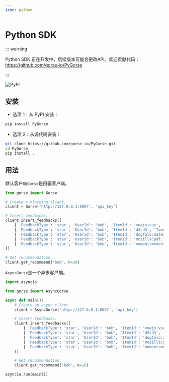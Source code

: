 ```yaml
---
icon: python
---
```


# Python SDK

::: warning

Python SDK 正在开发中，后续版本可能会更改API。欢迎贡献代码：https://github.com/gorse-io/PyGorse

:::

[](https://pypi.org/project/PyGorse/)![PyPI](https://img.shields.io/pypi/v/pygorse)

## 安装

- 选项 1：从 PyPI 安装：

```bash
pip install PyGorse
```

- 选项 2：从源代码安装：

```bash
git clone https://github.com/gorse-io/PyGorse.git
cd PyGorse
pip install .
```

## 用法

默认客户端`Gorse`是阻塞客户端。

```python
from gorse import Gorse

# Create a blocking client.
client = Gorse('http://127.0.0.1:8087', 'api_key')

# Insert feedbacks.
client.insert_feedbacks([
    { 'FeedbackType': 'star', 'UserId': 'bob', 'ItemId': 'vuejs:vue', 'Timestamp': '2022-02-24' },
    { 'FeedbackType': 'star', 'UserId': 'bob', 'ItemId': 'd3:d3', 'Timestamp': '2022-02-25' },
    { 'FeedbackType': 'star', 'UserId': 'bob', 'ItemId': 'dogfalo:materialize', 'Timestamp': '2022-02-26' },
    { 'FeedbackType': 'star', 'UserId': 'bob', 'ItemId': 'mozilla:pdf.js', 'Timestamp': '2022-02-27' },
    { 'FeedbackType': 'star', 'UserId': 'bob', 'ItemId': 'moment:moment', 'Timestamp': '2022-02-28' }
])

# Get recommendation.
client.get_recommend('bob', n=10)
```

`AsyncGorse`是一个异步客户端。

```python
import asyncio

from gorse import AsyncGorse

async def main():
    # Create an async client.
    client = AsyncGorse('http://127.0.0.1:8087', 'api_key')

    # Insert feedbacks.
    client.insert_feedbacks([
        { 'FeedbackType': 'star', 'UserId': 'bob', 'ItemId': 'vuejs:vue', 'Timestamp': '2022-02-24' },
        { 'FeedbackType': 'star', 'UserId': 'bob', 'ItemId': 'd3:d3', 'Timestamp': '2022-02-25' },
        { 'FeedbackType': 'star', 'UserId': 'bob', 'ItemId': 'dogfalo:materialize', 'Timestamp': '2022-02-26' },
        { 'FeedbackType': 'star', 'UserId': 'bob', 'ItemId': 'mozilla:pdf.js', 'Timestamp': '2022-02-27' },
        { 'FeedbackType': 'star', 'UserId': 'bob', 'ItemId': 'moment:moment', 'Timestamp': '2022-02-28' }
    ])

    # Get recommendation.
    client.get_recommend('bob', n=10)

asyncio.run(main())
```

